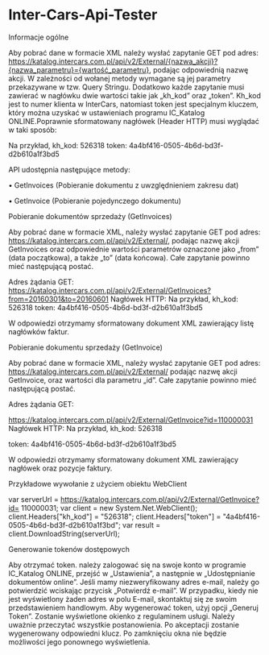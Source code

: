 # Inter-Cars-Api-Tester

Informacje ogólne

Aby pobrać dane w formacie XML należy wysłać zapytanie GET pod adres: https://katalog.intercars.com.pl/api/v2/External/{nazwa_akcji}?{nazwa_parametru}={wartość_parametru}, podając odpowiednią nazwę akcji. W zależności od wołanej metody wymagane są jej parametry przekazywane w tzw. Query Stringu. Dodatkowo każde zapytanie musi zawierać w nagłówku dwie wartości takie jak „kh_kod” oraz „token”. Kh_kod jest to numer klienta w InterCars, natomiast token jest specjalnym kluczem, który można uzyskać w ustawieniach programu IC_Katalog ONLINE.Poprawnie sformatowany nagłówek (Header HTTP) musi wyglądać w taki sposób:

Na przykład, 
kh_kod: 526318
token: 4a4bf416-0505-4b6d-bd3f-d2b610a1f3bd5

API udostępnia następujące metody:

• GetInvoices (Pobieranie dokumentu z uwzględnieniem zakresu dat)

• GetInvoice (Pobieranie pojedynczego dokumentu)


Pobieranie dokumentów sprzedaży (GetInvoices)

Aby pobrać dane w formacie XML, należy wysłać zapytanie GET pod adres: https://katalog.intercars.com.pl/api/v2/External/, podając nazwę akcji GetInvoices oraz odpowiednie wartości parametrów oznaczone jako „from” (data początkowa), a także „to” (data końcowa). Całe zapytanie powinno mieć następującą postać. 

Adres żądania GET:
https://katalog.intercars.com.pl/api/v2/External/GetInvoices?from=20160301&to=20160601
Nagłówek HTTP:
Na przykład,
kh_kod: 526318
token: 4a4bf416-0505-4b6d-bd3f-d2b610a1f3bd5

W odpowiedzi otrzymamy sformatowany dokument XML zawierający listę nagłówków faktur. 


Pobieranie dokumentu sprzedaży (GetInvoice)

Aby pobrać dane w formacie XML, należy wysłać zapytanie GET pod adres: https://katalog.intercars.com.pl/api/v2/External/ podając nazwę akcji GetInvoice, oraz wartości dla parametru „id”. Całe zapytanie powinno mieć następującą postać. 

Adres żądania GET:

https://katalog.intercars.com.pl/api/v2/External/GetInvoice?id=110000031
Nagłówek HTTP:
Na przykład,
kh_kod: 526318

token: 4a4bf416-0505-4b6d-bd3f-d2b610a1f3bd5

W odpowiedzi otrzymamy sformatowany dokument XML zawierający nagłówek oraz pozycje faktury. 


Przykładowe wywołanie z użyciem obiektu WebClient

var serverUrl = https://katalog.intercars.com.pl/api/v2/External/GetInvoice?id= 110000031;
var client = new System.Net.WebClient();
client.Headers["kh_kod"] = "526318";
client.Headers["token"] = "4a4bf416-0505-4b6d-bd3f-d2b610a1f3bd";
var result = client.DownloadString(serverUrl);


Generowanie tokenów dostępowych

Aby otrzymać token. należy zalogować się na swoje konto w programie IC_Katalog ONLINE, przejść w „Ustawienia”, a następnie w „Udostępnianie dokumentów online”. Jeśli mamy niezweryfikowany adres e-mail, należy go potwierdzić wciskając przycisk „Potwierdź e-mail”. W przypadku, kiedy nie jest wyświetlony żaden adres w polu E-mail, skontaktuj się ze swoim przedstawieniem handlowym. Aby wygenerować token, użyj opcji „Generuj Token”. Zostanie wyświetlone okienko z regulaminem usługi. Należy uważnie przeczytać wszystkie postanowienia. Po akceptacji zostanie wygenerowany odpowiedni klucz. Po zamknięciu okna nie będzie możliwości jego ponownego wyświetlenia.

